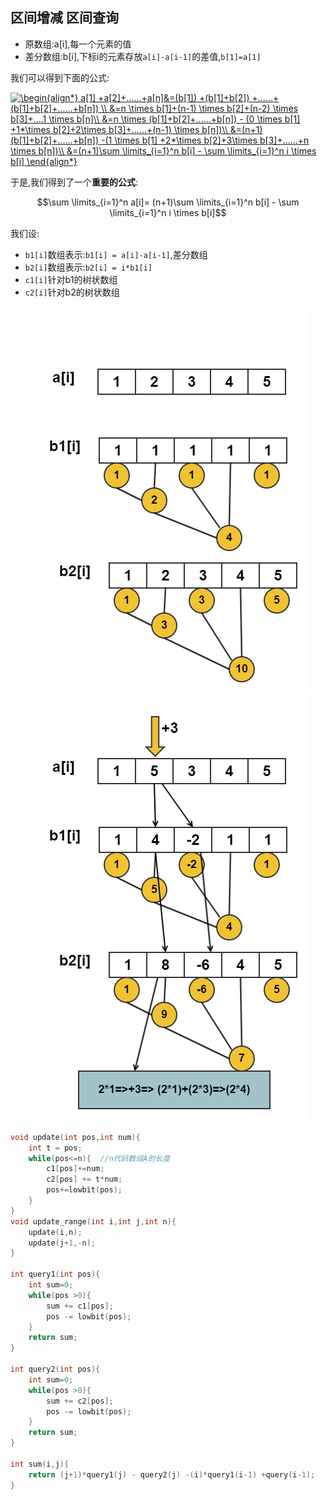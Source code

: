 ## 区间增减 区间查询

 - 原数组:a[i],每一个元素的值
 - 差分数组:b[i],下标i的元素存放`a[i]-a[i-1]`的差值,`b[1]=a[1]`

我们可以得到下面的公式:

<a href="http://www.codecogs.com/eqnedit.php?latex=\begin{align*}&space;a[1]&space;&plus;a[2]&plus;......&plus;a[n]&=(b[1])&space;&plus;(b[1]&plus;b[2])&space;&plus;......&plus;(b[1]&plus;b[2]&plus;......&plus;b[n])&space;\\&space;&=n&space;\times&space;b[1]&plus;(n-1)&space;\times&space;b[2]&plus;(n-2)&space;\times&space;b[3]&plus;....1&space;\times&space;b[n]\\&space;&=n&space;\times&space;(b[1]&plus;b[2]&plus;......&plus;b[n])&space;-&space;(0&space;\times&space;b[1]&space;&plus;1*\times&space;b[2]&plus;2\times&space;b[3]&plus;......&plus;(n-1)&space;\times&space;b[n])\\&space;&=(n&plus;1)(b[1]&plus;b[2]&plus;......&plus;b[n])&space;-(1&space;\times&space;b[1]&space;&plus;2*\times&space;b[2]&plus;3\times&space;b[3]&plus;......&plus;n&space;\times&space;b[n])\\&space;&=(n&plus;1)\sum&space;\limits_{i=1}^n&space;b[i]&space;-&space;\sum&space;\limits_{i=1}^n&space;i&space;\times&space;b[i]&space;\end{align*}" target="_blank"><img src="http://latex.codecogs.com/gif.latex?\begin{align*}&space;a[1]&space;&plus;a[2]&plus;......&plus;a[n]&=(b[1])&space;&plus;(b[1]&plus;b[2])&space;&plus;......&plus;(b[1]&plus;b[2]&plus;......&plus;b[n])&space;\\&space;&=n&space;\times&space;b[1]&plus;(n-1)&space;\times&space;b[2]&plus;(n-2)&space;\times&space;b[3]&plus;....1&space;\times&space;b[n]\\&space;&=n&space;\times&space;(b[1]&plus;b[2]&plus;......&plus;b[n])&space;-&space;(0&space;\times&space;b[1]&space;&plus;1*\times&space;b[2]&plus;2\times&space;b[3]&plus;......&plus;(n-1)&space;\times&space;b[n])\\&space;&=(n&plus;1)(b[1]&plus;b[2]&plus;......&plus;b[n])&space;-(1&space;\times&space;b[1]&space;&plus;2*\times&space;b[2]&plus;3\times&space;b[3]&plus;......&plus;n&space;\times&space;b[n])\\&space;&=(n&plus;1)\sum&space;\limits_{i=1}^n&space;b[i]&space;-&space;\sum&space;\limits_{i=1}^n&space;i&space;\times&space;b[i]&space;\end{align*}" title="\begin{align*} a[1] +a[2]+......+a[n]&=(b[1]) +(b[1]+b[2]) +......+(b[1]+b[2]+......+b[n]) \\ &=n \times b[1]+(n-1) \times b[2]+(n-2) \times b[3]+....1 \times b[n]\\ &=n \times (b[1]+b[2]+......+b[n]) - (0 \times b[1] +1*\times b[2]+2\times b[3]+......+(n-1) \times b[n])\\ &=(n+1)(b[1]+b[2]+......+b[n]) -(1 \times b[1] +2*\times b[2]+3\times b[3]+......+n \times b[n])\\ &=(n+1)\sum \limits_{i=1}^n b[i] - \sum \limits_{i=1}^n i \times b[i] \end{align*}" /></a>

于是,我们得到了一个**重要的公式**:

```math
\sum \limits_{i=1}^n a[i]= (n+1)\sum \limits_{i=1}^n b[i] - \sum \limits_{i=1}^n i \times b[i]
```

我们设:

 - `b1[i]`数组表示:`b1[i] = a[i]-a[i-1]`,差分数组
 - `b2[i]`数组表示:`b2[i] = i*b1[i]`
 - `c1[i]`针对b1的树状数组
 - `c2[i]`针对b2的树状数组

![8](./bit/BITn8.png)
![9](./bit/BITn9.png)

```c
void update(int pos,int num){
    int t = pos;
    while(pos<=n){  //n代码数组A的长度
        c1[pos]+=num;
        c2[pos] += t*num;
        pos+=lowbit(pos);
    }
}
void update_range(int i,int j,int n){
    update(i,n);
    update(j+1,-n);
}

int query1(int pos){
    int sum=0;
    while(pos >0){
        sum += c1[pos];
        pos -= lowbit(pos);
    }
    return sum;
}

int query2(int pos){
    int sum=0;
    while(pos >0){
        sum += c2[pos];
        pos -= lowbit(pos);
    }
    return sum;
}

int sum(i,j){
    return (j+1)*query1(j) - query2(j) -(i)*query1(i-1) +query(i-1);
}
```
